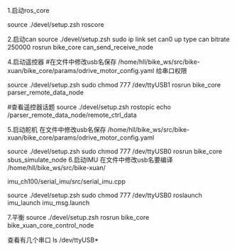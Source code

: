 1.启动ros_core

source ./devel/setup.zsh
roscore

2.启动can
source ./devel/setup.zsh
sudo ip link set can0 up type can bitrate 250000
rosrun bike_core can_send_receive_node
  
4.启动遥控器
#在文件中修改usb名保存
/home/hll/bike_ws/src/bike-xuan/bike_core/params/odrive_motor_config.yaml
给串口权限

source ./devel/setup.zsh
sudo chmod 777 /dev/ttyUSB1
rosrun bike_core parser_remote_data_node

#查看遥控器话题
source ./devel/setup.zsh
rostopic echo /parser_remote_data_node/remote_ctrl_data

5.启动舵机
在文件中修改usb名保存
/home/hll/bike_ws/src/bike-xuan/bike_core/params/odrive_motor_config.yaml

source ./devel/setup.zsh
sudo chmod 777 /dev/ttyUSB0
rosrun bike_core sbus_simulate_node
6.启动IMU
在文件中修改usb名要编译
/home/hll/bike_ws/src/bike-xuan/

imu_ch100/serial_imu/src/serial_imu.cpp

source ./devel/setup.zsh
sudo chmod 777 /dev/ttyUSB0
roslaunch imu_launch imu_msg.launch

7.平衡
source ./devel/setup.zsh
rosrun bike_core bike_xuan_core_control_node

查看有几个串口
ls /dev/ttyUSB*


